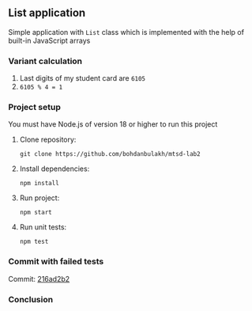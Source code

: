 ## List application
Simple application with `List` class which is implemented with the help of built-in JavaScript arrays

### Variant calculation
1. Last digits of my student card are `6105`
2. `6105 % 4 = 1`

### Project setup
You must have Node.js of version 18 or higher to run this project

1. Clone repository:
    ```shell
   git clone https://github.com/bohdanbulakh/mtsd-lab2
   ```
2. Install dependencies:
    ```shell
   npm install
   ```
3. Run project:
    ```shell
   npm start
   ```
4. Run unit tests:
    ```shell
   npm test
   ```

### Commit with failed tests
Commit: [216ad2b2](https://github.com/bohdanbulakh/mtsd-lab2/commit/216ad2b2ef86594dad0e2f069488045f4dd9e70d)

### Conclusion
